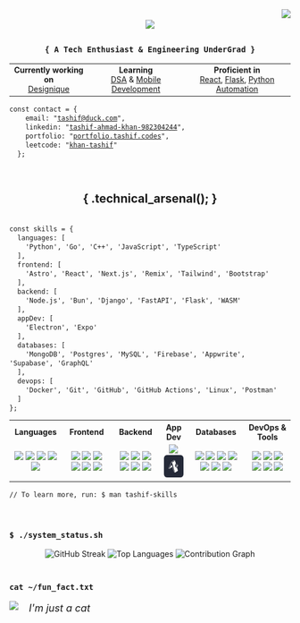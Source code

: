 <div align="right">
  <img src="https://komarev.com/ghpvc/?username=tashifkhan&style=for-the-badge&color=orange" />
</div>

<div align="center">
  <img src="https://readme-typing-svg.herokuapp.com/?font=JetBrains+Mono&size=35&center=true&vCenter=true&width=500&height=70&color=79c2f3&&duration=4000&lines=Holaa!;I'm+Tashif+Ahmad+Khan!;>+Coding+my+problems_" />
</div>

<h3 align="center"><code>{ A Tech Enthusiast & Engineering UnderGrad }</code></h3>

<div align="center">
  <table>
    <tr>
      <td align="center">
        <strong>Currently working on</strong><br>
        <a href="http://designique.tashif.codes/">Designique</a>
      </td>
      <td align="center">
        <strong>Learning</strong><br>
        <a href="#">DSA</a> & <a href="#">Mobile Development</a>
      </td>
      <td align="center">
        <strong>Proficient in</strong><br>
        <a href="#">React</a>, <a href="#">Flask</a>, <a href="#">Python Automation</a>
      </td>
    </tr>
  </table>
</div>

<div align="left">
  <pre><code>const contact = {
    email: "<a href="mailto:tashif@duck.com" target="_blank">tashif@duck.com</a>",
    linkedin: "<a href="https://www.linkedin.com/in/tashif-ahmad-khan-982304244/" target="_blank">tashif-ahmad-khan-982304244</a>",
    portfolio: "<a href="https://portfolio.tashif.codes/" target="_blank">portfolio.tashif.codes</a>",
    leetcode: "<a href="https://www.leetcode.com/khan-tashif" target="_blank">khan-tashif</a>"
  };</code></pre>
</div>

<br/>

<h2 align="center">{ .technical_arsenal(); }</h2>

<div>

<pre><code>
const skills = {
  languages: [
    'Python', 'Go', 'C++', 'JavaScript', 'TypeScript'
  ],
  frontend: [
    'Astro', 'React', 'Next.js', 'Remix', 'Tailwind', 'Bootstrap'
  ],
  backend: [
    'Node.js', 'Bun', 'Django', 'FastAPI', 'Flask', 'WASM'
  ],
  appDev: [
    'Electron', 'Expo'
  ],
  databases: [
    'MongoDB', 'Postgres', 'MySQL', 'Firebase', 'Appwrite', 'Supabase', 'GraphQL'
  ],
  devops: [
    'Docker', 'Git', 'GitHub', 'GitHub Actions', 'Linux', 'Postman'
  ]
};
</code></pre>

<table>
  <tr>
    <th>Languages</th>
    <th>Frontend</th>
    <th>Backend</th>
    <th>App Dev</th>
    <th>Databases</th>
    <th>DevOps & Tools</th>
  </tr>
  <tr>
    <td align="center">
      <img src="https://skillicons.dev/icons?i=python" height="40px"/>
      <img src="https://skillicons.dev/icons?i=go" height="40px"/>
      <img src="https://skillicons.dev/icons?i=cpp" height="40px"/>
      <img src="https://skillicons.dev/icons?i=js" height="40px"/>
      <img src="https://skillicons.dev/icons?i=ts" height="40px"/>
    </td>
    <td align="center">
      <img src="https://skillicons.dev/icons?i=astro" height="40px"/>
      <img src="https://skillicons.dev/icons?i=react" height="40px"/>
      <img src="https://skillicons.dev/icons?i=next" height="40px"/>
      <img src="https://skillicons.dev/icons?i=remix" height="40px"/>
      <img src="https://skillicons.dev/icons?i=tailwind" height="40px"/>
      <img src="https://skillicons.dev/icons?i=bootstrap" height="40px"/>
    </td>
    <td align="center">
      <img src="https://skillicons.dev/icons?i=nodejs" height="40px"/>
      <img src="https://skillicons.dev/icons?i=bun" height="40px"/>
      <img src="https://skillicons.dev/icons?i=django" height="40px"/>
      <img src="https://skillicons.dev/icons?i=fastapi" height="40px"/>
      <img src="https://skillicons.dev/icons?i=flask" height="40px"/>
      <img src="https://skillicons.dev/icons?i=wasm" height="40px"/>
    </td>
    <td align="center">
      <img src="https://skillicons.dev/icons?i=electron" height="40px"/>
      <img src="./icons/expo.png" height="40px"/>
    </td>
    <td align="center">
      <img src="https://skillicons.dev/icons?i=mongodb" height="40px"/>
      <img src="https://skillicons.dev/icons?i=postgres" height="40px"/>
      <img src="https://skillicons.dev/icons?i=mysql" height="40px"/>
      <img src="https://skillicons.dev/icons?i=firebase" height="40px"/>
      <img src="https://skillicons.dev/icons?i=appwrite" height="40px"/>
      <img src="https://skillicons.dev/icons?i=supabase" height="40px"/>
      <img src="https://skillicons.dev/icons?i=graphql" height="40px"/>
    </td>
    <td align="center">
      <img src="https://skillicons.dev/icons?i=docker" height="40px"/>
      <img src="https://skillicons.dev/icons?i=git" height="40px"/>
      <img src="https://skillicons.dev/icons?i=github" height="40px"/>
      <img src="https://skillicons.dev/icons?i=githubactions" height="40px"/>
      <img src="https://skillicons.dev/icons?i=linux" height="40px"/>
      <img src="https://skillicons.dev/icons?i=postman" height="40px"/>
    </td>
  </tr>
</table>

<pre><code>// To learn more, run: $ man tashif-skills
</code></pre>

</div>

<br/>

<div align="left">
  <h3><code>$ ./system_status.sh</code></h3>
  <div align="center">
    <img height="150" src="https://streak-stats.demolab.com?user=tashifkhan&theme=react&hide_border=true&border_radius=10" alt="GitHub Streak" />
    <img height="150" src="https://github-readme-stats.vercel.app/api/top-langs?username=tashifkhan&layout=compact&theme=react&hide_border=true&border_radius=10&hide=jupyter%20notebook,html,css,scss" alt="Top Languages" />
    <img height="230" src = "https://github-readme-activity-graph.vercel.app/graph?username=tashifkhan&theme=react&radius=10&hide_border=true&custom_title=Contributions" alt="Contribution Graph">
  </div>
</div>

<br/>

<div align="left">
  <h3><code>cat ~/fun_fact.txt</code></h3>
  <span>
    <img height=100 src="https://media.tenor.com/-ufrqpl5cp0AAAAM/test.gif" style="margin-right: 15px;" /> 
    <span style="vertical-align: middle; font-size: 18px;"><i>I'm just a cat</i></span>
  </span>
</div>

